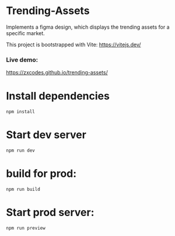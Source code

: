 # Trending-Assets
Implements a figma design, which displays the trending assets for a specific market.

This project is bootstrapped with Vite: https://vitejs.dev/

### Live demo:
https://zxcodes.github.io/trending-assets/

# Install dependencies
```npm install```

# Start dev server
```npm run dev```

# build for prod:
```npm run build```

# Start prod server:
```npm run preview```

